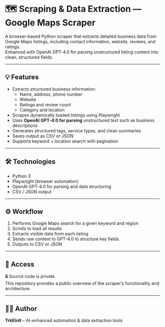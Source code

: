 # 🗺️ Scraping & Data Extraction — Google Maps Scraper

A browser-based Python scraper that extracts detailed business data from Google Maps listings, including contact information, website, reviews, and ratings.  
Enhanced with OpenAI GPT-4.0 for parsing unstructured listing content into clean, structured fields.

---

## 💡 Features

- Extracts structured business information:
  - Name, address, phone number
  - Website
  - Ratings and review count
  - Category and location
- Scrapes dynamically loaded listings using Playwright
- Uses **OpenAI GPT-4.0 for parsing** unstructured text such as business descriptions
- Generates structured tags, service types, and clean summaries
- Saves output as CSV or JSON
- Supports keyword + location search with pagination

---

## 🛠 Technologies

- Python 3
- Playwright (browser automation)
- OpenAI GPT-4.0 for parsing and data structuring
- CSV / JSON output

---

## ⚙️ Workflow

1. Performs Google Maps search for a given keyword and region
2. Scrolls to load all results
3. Extracts visible data from each listing
4. Sends raw content to GPT-4.0 to structure key fields
5. Outputs to CSV or JSON

---

## 🔐 Access

🔒 Source code is private.  
This repository provides a public overview of the scraper’s functionality and architecture.

---

## 🧑‍💻 Author

**TrkElnIt** – AI-enhanced automation & data extraction tools  


